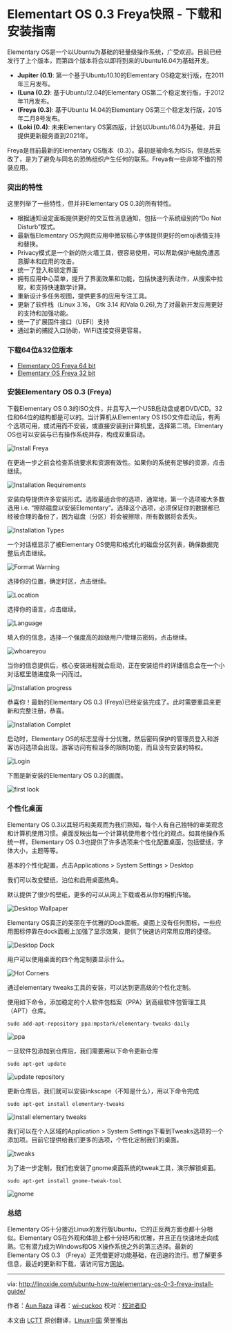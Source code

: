 Elementart OS 0.3 Freya快照 - 下载和安装指南
===========================================================================
Elementary OS是一个以Ubuntu为基础的轻量级操作系统，广受欢迎。目前已经发行了上个版本，而第四个版本将会以即将到来的Ubuntu16.04为基础开发。

- **Jupiter (0.1)**: 第一个基于Ubuntu10.10的Elementary OS稳定发行版，在2011年三月发布。
- **(Luna (0.2)**: 基于Ubuntu12.04的Elementary OS第二个稳定发行版，于2012年11月发布。
- **(Freya (0.3)**: 基于Ubuntu 14.04的Elementary OS第三个稳定发行版，2015年二月8号发布。
- **(Loki (0.4)**: 未来Elementary OS第四版，计划以Ubuntu16.04为基础，并且提供更新服务直到2021年。

Freya是目前最新的Elementary OS版本（0.3）。最初是被命名为ISIS，但是后来改了，是为了避免与同名的恐怖组织产生任何的联系。Freya有一些非常不错的预装应用。

### 突出的特性 ###

这里列举了一些特性，但并非Elementary OS 0.3的所有特性。

- 根据通知设定面板提供更好的交互性消息通知，包括一个系统级别的“Do Not Disturb”模式。
- 最新版Elementary OS为网页应用中微软核心字体提供更好的emoji表情支持和替换。
- Privacy模式是一个新的防火墙工具，很容易使用，可以帮助保护电脑免遭恶意脚本和应用的攻击。
- 统一了登入和锁定界面
- 拥有应用中心菜单，提升了界面效果和功能，包括快速列表动作，从搜索中拉取，和支持快速数学计算。
- 重新设计多任务视图，提供更多的应用专注工具。
- 更新了软件栈（Linux 3.16， Gtk 3.14 和Vala 0.26),为了对最新开发应用更好的支持和加强功能。
- 统一了扩展固件接口（UEFI）支持
- 通过新的捕捉入口协助，WiFi连接变得更容易。

### 下载64位&32位版本 ###

- [Elementary OS Freya 64 bit][1]
- [Elementary OS Freya 32 bit][2]

### 安装Elementary OS 0.3 (Freya) ###

下载Elementary OS 0.3的ISO文件，并且写入一个USB启动盘或者DVD/CD。32位和64位的结构都是可以的。当计算机从Elementary OS ISO文件启动后，有两个选项可用，或试用而不安装，或直接安装到计算机里，选择第二项。Elmentary OS也可以安装与已有操作系统并存，构成双重启动。

![Install Freya](http://blog.linoxide.com/wp-content/uploads/2015/04/Install-Freya.png)

在更进一步之前会检查系统要求和资源有效性。如果你的系统有足够的资源，点击继续。

![Installation Requirements](http://blog.linoxide.com/wp-content/uploads/2015/04/Installation-Requirements.png)

安装向导提供许多安装形式。选取最适合你的选项，通常地，第一个选项被大多数选用 i.e. “擦除磁盘以安装Elementary”。选择这个选项，必须保证你的数据都已经被合理的备份了，因为磁盘（分区）将会被擦除，所有数据将会丢失。

![Installation Types](http://blog.linoxide.com/wp-content/uploads/2015/04/Installation-Types.png)

一个对话框显示了被Elementary OS使用和格式化的磁盘分区列表，确保数据完整后点击继续。

![Format Warning](http://blog.linoxide.com/wp-content/uploads/2015/04/Format-Warning.png)

选择你的位置，确定时区，点击继续。

![Location](http://blog.linoxide.com/wp-content/uploads/2015/04/Location.png)

选择你的语言，点击继续。

![Language](http://blog.linoxide.com/wp-content/uploads/2015/04/Language.png)

填入你的信息，选择一个强度高的超级用户/管理员密码，点击继续。

![whoareyou](http://blog.linoxide.com/wp-content/uploads/2015/04/whoareyou.png)

当你的信息提供后，核心安装进程就会启动，正在安装组件的详细信息会在一个小对话框里随进度条一闪而过。

![Installation progress](http://blog.linoxide.com/wp-content/uploads/2015/04/Installation-progress.png)

恭喜你！最新的Elementary OS 0.3 (Freya)已经安装完成了。此时需要重启来更新和完整注册，恭喜。

![Installation Complet](http://blog.linoxide.com/wp-content/uploads/2015/04/Installation-Complet.png)

启动时，Elementary OS的标志显得十分优雅，然后密码保护的管理员登入和游客访问选项会出现。游客访问有相当多的限制功能，而且没有安装的特权。

![Login](http://blog.linoxide.com/wp-content/uploads/2015/04/Login.png)

下图是新安装的Elementary OS 0.3的画面。

![first look](http://blog.linoxide.com/wp-content/uploads/2015/04/first-look.png)

### 个性化桌面 ###

Elementary OS 0.3以其轻巧和美观而为我们熟知，每个人有自己独特的审美观念和计算机使用习惯。桌面反映出每一个计算机使用者个性化的观点。如其他操作系统一样，Elementary OS 0.3也提供了许多选项来个性化配置桌面，包括壁纸，字体大小，主题等等。

基本的个性化配置，点击Applications > System Settings > Desktop

我们可以改变壁纸，泊位和启用桌面热角。

默认提供了很少的壁纸，更多的可以从网上下载或者从你的相机传输。

![Desktop Wallpaper](http://blog.linoxide.com/wp-content/uploads/2015/04/Desktop-Wallpaper4.png)

Elementary OS真正的美丽在于优雅的Dock面板。桌面上没有任何图标，一些应用图标停靠在dock面板上加强了显示效果，提供了快速访问常用应用的捷径。

![Desktop Dock](http://blog.linoxide.com/wp-content/uploads/2015/04/Desktop-Dock1.png)

用户可以使用桌面的四个角定制要显示什么。

![Hot Corners](http://blog.linoxide.com/wp-content/uploads/2015/04/Hot-Corners.png)

通过elementary tweaks工具的安装，可以达到更高级的个性化定制。

使用如下命令，添加稳定的个人软件包档案（PPA）到高级软件包管理工具（APT）仓库。

	sudo add-apt-repository ppa:mpstark/elementary-tweaks-daily

![ppa](http://blog.linoxide.com/wp-content/uploads/2015/04/elementary-tweaks-ppa.png)

一旦软件包添加到仓库后，我们需要用以下命令更新仓库

	sudo apt-get update

![update repository](http://blog.linoxide.com/wp-content/uploads/2015/04/update-repository.png)

更新仓库后，我们就可以安装inkscape（不知是什么），用以下命令完成

	sudo apt-get install elementary-tweaks

![install elementary tweaks](http://blog.linoxide.com/wp-content/uploads/2015/04/install-elementary-tweaks.png)

我们可以在个人区域的Application > System Settings下看到Tweaks选项的一个添加项。目前它提供给我们更多的选项，个性化定制我们的桌面。

![tweaks](http://blog.linoxide.com/wp-content/uploads/2015/04/tweaks.png)

为了进一步定制，我们也安装了gnome桌面系统的tweak工具，演示解锁桌面。
	
	sudo apt-get install gnome-tweak-tool

![gnome](http://blog.linoxide.com/wp-content/uploads/2015/04/gnome.png)

### 总结 ###

Elementary OS十分接近Linux的发行版Ubuntu，它的正反两方面也都十分相似。Elementary OS在外观和体验上都十分轻巧和优雅，并且正在快速地走向成熟。它有潜力成为Windows和OS X操作系统之外的第三选择。最新的Elementary OS 0.3 （Freya）正凭借更好功能基础，在迅速的流行。想了解更多信息，最近的更新和下载，请访问官方[网站][1]。

--------------------------------------------------------------------------------

via: http://linoxide.com/ubuntu-how-to/elementary-os-0-3-freya-install-guide/

作者：[Aun Raza][a]
译者：[wi-cuckoo](https://github.com/wi-cuckoo)
校对：[校对者ID](https://github.com/校对者ID)

本文由 [LCTT](https://github.com/LCTT/TranslateProject) 原创翻译，[Linux中国](http://linux.cn/) 荣誉推出

[a]:http://linoxide.com/author/arunrz/
[1]:http://sourceforge.net/projects/elementaryos/files/stable/elementaryos-freya-amd64.20150411.iso/download
[2]:http://sourceforge.net/projects/elementaryos/files/stable/elementaryos-freya-i386.20150411.iso/download
[3]:http://elementary.io/
